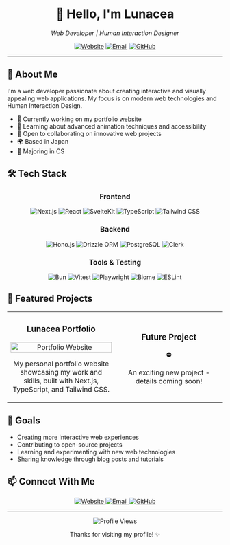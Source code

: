<div align="center">
  <h1>👋 Hello, I'm Lunacea</h1>
  <p><i>Web Developer | Human Interaction Designer</i></p>
  
  [![Website](https://img.shields.io/badge/Website-lunacea.jp-38B2AC?style=for-the-badge&logo=vercel)](https://lunacea.jp)
  [![Email](https://img.shields.io/badge/Email-contact@lunacea.jp-blue?style=for-the-badge&logo=gmail)](mailto:contact@lunacea.jp)
  [![GitHub](https://img.shields.io/badge/GitHub-Lunacea-181717?style=for-the-badge&logo=github)](https://github.com/Lunacea)
</div>

---

## 💫 About Me

I'm a web developer passionate about creating interactive and visually appealing web applications.
My focus is on modern web technologies and Human Interaction Design.

- 🔭 Currently working on my [portfolio website](https://lunacea.jp)
- 🌱 Learning about advanced animation techniques and accessibility
- 👯 Open to collaborating on innovative web projects
- 🌍 Based in Japan
- 🏫 Majoring in CS

## 🛠️ Tech Stack

<div align="center">
  
### Frontend
  
![Next.js](https://img.shields.io/badge/Next.js-000000?style=for-the-badge&logo=next.js&logoColor=white)
![React](https://img.shields.io/badge/React-61DAFB?style=for-the-badge&logo=react&logoColor=black)
![SvelteKit](https://img.shields.io/badge/SvelteKit-FF3E00?style=for-the-badge&logo=svelte&logoColor=white)
![TypeScript](https://img.shields.io/badge/TypeScript-3178C6?style=for-the-badge&logo=typescript&logoColor=white)
![Tailwind CSS](https://img.shields.io/badge/Tailwind_CSS-38B2AC?style=for-the-badge&logo=tailwind-css&logoColor=white)

### Backend

![Hono.js](https://img.shields.io/badge/Hono.js-yellow?style=for-the-badge&logo=hono)
![Drizzle ORM](https://img.shields.io/badge/Drizzle_ORM-black?style=for-the-badge&logo=drizzle)
![PostgreSQL](https://img.shields.io/badge/PostgreSQL-4169E1?style=for-the-badge&logo=postgresql&logoColor=white)
![Clerk](https://img.shields.io/badge/Clerk-6C47FF?style=for-the-badge&logo=clerk&logoColor=white)

### Tools & Testing

![Bun](https://img.shields.io/badge/Bun-000000?style=for-the-badge&logo=bun&logoColor=white)
![Vitest](https://img.shields.io/badge/Vitest-6E9F18?style=for-the-badge&logo=vitest&logoColor=white)
![Playwright](https://img.shields.io/badge/Playwright-2EAD33?style=for-the-badge&logo=playwright&logoColor=white)
![Biome](https://img.shields.io/badge/Biome-60A5FA?style=for-the-badge&logo=biome&logoColor=white)
![ESLint](https://img.shields.io/badge/ESLint-4B32C3?style=for-the-badge&logo=eslint&logoColor=white)

</div>

## 🌟 Featured Projects

<table>
  <tr>
    <td width="50%">
      <h3 align="center">Lunacea Portfolio</h3>
      <p align="center">
        <a href="https://lunacea.jp" target="_blank">
          <img src="https://via.placeholder.com/300x150?text=Lunacea+Portfolio" width="100%" alt="Portfolio Website"/>
        </a>
        <p align="center">
          My personal portfolio website showcasing my work and skills, built with Next.js, TypeScript, and Tailwind CSS.
        </p>
      </p>
    </td>
    <td width="50%">
      <h3 align="center">Future Project</h3>
      <p align="center">
          ⛔
        <p align="center">
          An exciting new project - details coming soon!
        </p>
      </p>
    </td>
  </tr>
</table>

## 🎯 Goals

- Creating more interactive web experiences
- Contributing to open-source projects
- Learning and experimenting with new web technologies
- Sharing knowledge through blog posts and tutorials

## 📫 Connect With Me

<div align="center">
  <a href="https://lunacea.jp">
    <img src="https://img.shields.io/badge/Website-lunacea.jp-38B2AC?style=for-the-badge&logo=vercel" alt="Website"/>
  </a>
  <a href="mailto:contact@lunacea.jp">
    <img src="https://img.shields.io/badge/Email-contact@lunacea.jp-blue?style=for-the-badge&logo=gmail" alt="Email"/>
  </a>
  <a href="https://github.com/Lunacea">
    <img src="https://img.shields.io/badge/GitHub-Lunacea-181717?style=for-the-badge&logo=github" alt="GitHub"/>
  </a>
</div>

---

<div align="center">
  <img src="https://komarev.com/ghpvc/?username=Lunacea&color=blueviolet&style=for-the-badge" alt="Profile Views"/>
  
  <p>Thanks for visiting my profile! ✨</p>
</div>
